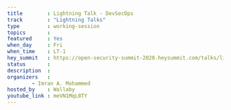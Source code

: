 ```yaml
---
title        : Lightning Talk - DevSecOps
track        : "Lightning Talks"
type         : working-session
topics       :
featured     : Yes
when_day     : Fri
when_time    : LT-1
hey_summit   : https://open-security-summit-2020.heysummit.com/talks/lightning-talk-devsecops/
status       : 
description  :
organizers   :  
        - Imran A. Mohammed  
hosted_by    : Wallaby
youtube_link : meVN1MqL8TY
---
```

